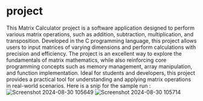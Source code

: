 # project
This Matrix Calculator project is a software application designed to perform various matrix operations, such as addition, subtraction, multiplication, and transposition. Developed in the C programming language, this project allows users to input matrices of varying dimensions and perform calculations with precision and efficiency. The project is an excellent way to explore the fundamentals of matrix mathematics, while also reinforcing core programming concepts such as memory management, array manipulation, and function implementation. Ideal for students and developers, this project provides a practical tool for understanding and applying matrix operations in real-world scenarios.
Here is a snip for the sample run :
![Screenshot 2024-08-30 105649](https://github.com/user-attachments/assets/24301a8b-fa31-476a-a8b0-694ada3cbdc4)
![Screenshot 2024-08-30 105714](https://github.com/user-attachments/assets/b506b4b9-608f-43c9-bbc1-4d7fee300303)


